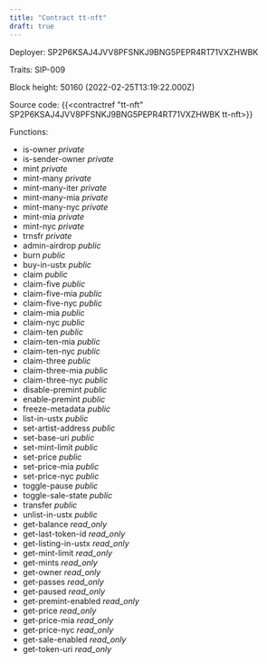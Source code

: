 ```yaml
---
title: "Contract tt-nft"
draft: true
---
```

Deployer: SP2P6KSAJ4JVV8PFSNKJ9BNG5PEPR4RT71VXZHWBK

Traits:
SIP-009 



Block height: 50160 (2022-02-25T13:19:22.000Z)

Source code: {{<contractref "tt-nft" SP2P6KSAJ4JVV8PFSNKJ9BNG5PEPR4RT71VXZHWBK tt-nft>}}

Functions:

* is-owner _private_
* is-sender-owner _private_
* mint _private_
* mint-many _private_
* mint-many-iter _private_
* mint-many-mia _private_
* mint-many-nyc _private_
* mint-mia _private_
* mint-nyc _private_
* trnsfr _private_
* admin-airdrop _public_
* burn _public_
* buy-in-ustx _public_
* claim _public_
* claim-five _public_
* claim-five-mia _public_
* claim-five-nyc _public_
* claim-mia _public_
* claim-nyc _public_
* claim-ten _public_
* claim-ten-mia _public_
* claim-ten-nyc _public_
* claim-three _public_
* claim-three-mia _public_
* claim-three-nyc _public_
* disable-premint _public_
* enable-premint _public_
* freeze-metadata _public_
* list-in-ustx _public_
* set-artist-address _public_
* set-base-uri _public_
* set-mint-limit _public_
* set-price _public_
* set-price-mia _public_
* set-price-nyc _public_
* toggle-pause _public_
* toggle-sale-state _public_
* transfer _public_
* unlist-in-ustx _public_
* get-balance _read_only_
* get-last-token-id _read_only_
* get-listing-in-ustx _read_only_
* get-mint-limit _read_only_
* get-mints _read_only_
* get-owner _read_only_
* get-passes _read_only_
* get-paused _read_only_
* get-premint-enabled _read_only_
* get-price _read_only_
* get-price-mia _read_only_
* get-price-nyc _read_only_
* get-sale-enabled _read_only_
* get-token-uri _read_only_
